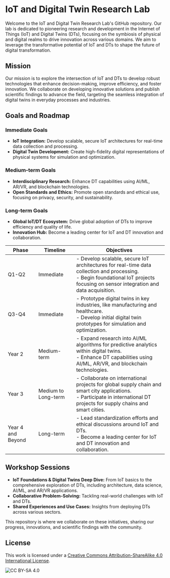 # IoT and Digital Twin Research Lab

Welcome to the IoT and Digital Twin Research Lab's GitHub repository. Our lab is dedicated to pioneering research and development in the Internet of Things (IoT) and Digital Twins (DTs), focusing on the symbiosis of physical and digital realms to drive innovation across various domains. We aim to leverage the transformative potential of IoT and DTs to shape the future of digital transformation.

## Mission

Our mission is to explore the intersection of IoT and DTs to develop robust technologies that enhance decision-making, improve efficiency, and foster innovation. We collaborate on developing innovative solutions and publish scientific findings to advance the field, targeting the seamless integration of digital twins in everyday processes and industries.

## Goals and Roadmap

### Immediate Goals
- **IoT Integration:** Develop scalable, secure IoT architectures for real-time data collection and processing.
- **Digital Twin Development:** Create high-fidelity digital representations of physical systems for simulation and optimization.

### Medium-term Goals
- **Interdisciplinary Research:** Enhance DT capabilities using AI/ML, AR/VR, and blockchain technologies.
- **Open Standards and Ethics:** Promote open standards and ethical use, focusing on privacy, security, and sustainability.

### Long-term Goals
- **Global IoT/DT Ecosystem:** Drive global adoption of DTs to improve efficiency and quality of life.
- **Innovation Hub:** Become a leading center for IoT and DT innovation and collaboration.

| Phase | Timeline | Objectives |
|-------|----------|------------|
| Q1-Q2 | Immediate | - Develop scalable, secure IoT architectures for real-time data collection and processing.<br>- Begin foundational IoT projects focusing on sensor integration and data acquisition. |
| Q3-Q4 | Immediate | - Prototype digital twins in key industries, like manufacturing and healthcare.<br>- Develop initial digital twin prototypes for simulation and optimization. |
| Year 2 | Medium-term | - Expand research into AI/ML algorithms for predictive analytics within digital twins.<br>- Enhance DT capabilities using AI/ML, AR/VR, and blockchain technologies. |
| Year 3 | Medium to Long-term | - Collaborate on international projects for global supply chain and smart city applications.<br>- Participate in international DT projects for supply chains and smart cities. |
| Year 4 and Beyond | Long-term | - Lead standardization efforts and ethical discussions around IoT and DTs.<br>- Become a leading center for IoT and DT innovation and collaboration. |


## Workshop Sessions

- **IoT Foundations & Digital Twins Deep Dive:** From IoT basics to the comprehensive exploration of DTs, including architecture, data science, AI/ML, and AR/VR applications.
- **Collaborative Problem-Solving:** Tackling real-world challenges with IoT and DTs.
- **Shared Experiences and Use Cases:** Insights from deploying DTs across various sectors.

This repository is where we collaborate on these initiatives, sharing our progress, innovations, and scientific findings with the community.

## License

This work is licensed under a [Creative Commons Attribution-ShareAlike 4.0 International License](http://creativecommons.org/licenses/by-sa/4.0/).

![CC BY-SA 4.0](https://licensebuttons.net/l/by-sa/4.0/88x31.png)
